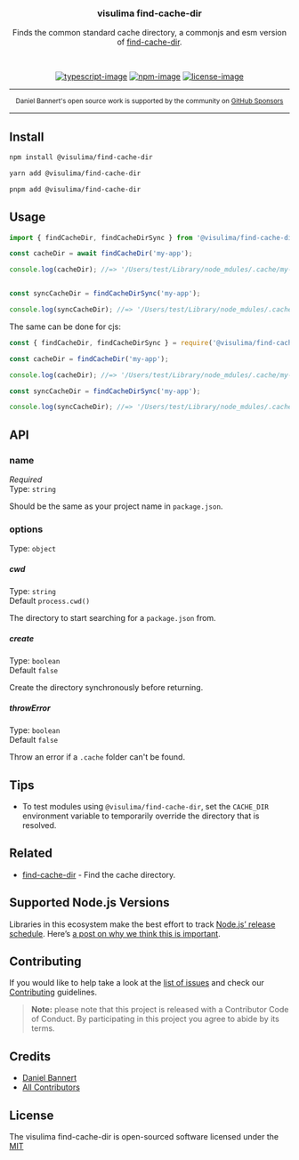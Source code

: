 <div align="center">
  <h3>visulima find-cache-dir</h3>
  <p>
  Finds the common standard cache directory, a commonjs and esm version of <a href="https://github.com/sindresorhus/find-cache-dir"> find-cache-dir</a>.
  </p>
</div>

<br />

<div align="center">

[![typescript-image]][typescript-url] [![npm-image]][npm-url] [![license-image]][license-url]

</div>

---

<div align="center">
    <p>
        <sup>
            Daniel Bannert's open source work is supported by the community on <a href="https://github.com/sponsors/prisis">GitHub Sponsors</a>
        </sup>
    </p>
</div>

---

## Install

```sh
npm install @visulima/find-cache-dir
```

```sh
yarn add @visulima/find-cache-dir
```

```sh
pnpm add @visulima/find-cache-dir
```

## Usage

```typescript
import { findCacheDir, findCacheDirSync } from '@visulima/find-cache-dir';

const cacheDir = await findCacheDir('my-app');

console.log(cacheDir); //=> '/Users/test/Library/node_mdules/.cache/my-app'


const syncCacheDir = findCacheDirSync('my-app');

console.log(syncCacheDir); //=> '/Users/test/Library/node_mdules/.cache/my-app'
```

The same can be done for cjs:

```javascript
const { findCacheDir, findCacheDirSync } = require('@visulima/find-cache-dir');

const cacheDir = findCacheDir('my-app');

console.log(cacheDir); //=> '/Users/test/Library/node_mdules/.cache/my-app'

const syncCacheDir = findCacheDirSync('my-app');

console.log(syncCacheDir); //=> '/Users/test/Library/node_mdules/.cache/my-app'
```

## API

### name

*Required*\
Type: `string`

Should be the same as your project name in `package.json`.

### options

Type: `object`

##### cwd

Type: `string`\
Default `process.cwd()`

The directory to start searching for a `package.json` from.

##### create

Type: `boolean`\
Default `false`

Create the directory synchronously before returning.

##### throwError

Type: `boolean`\
Default `false`

Throw an error if a `.cache` folder can't be found.

## Tips

- To test modules using `@visulima/find-cache-dir`, set the `CACHE_DIR` environment variable to temporarily override the directory that is resolved.

## Related

-   [find-cache-dir](https://github.com/sindresorhus/find-cache-dir) - Find the cache directory.

## Supported Node.js Versions

Libraries in this ecosystem make the best effort to track [Node.js’ release schedule](https://github.com/nodejs/release#release-schedule).
Here’s [a post on why we think this is important](https://medium.com/the-node-js-collection/maintainers-should-consider-following-node-js-release-schedule-ab08ed4de71a).

## Contributing

If you would like to help take a look at the [list of issues](https://github.com/visulima/visulima/issues) and check our [Contributing](.github/CONTRIBUTING.md) guidelines.

> **Note:** please note that this project is released with a Contributor Code of Conduct. By participating in this project you agree to abide by its terms.

## Credits

-   [Daniel Bannert](https://github.com/prisis)
-   [All Contributors](https://github.com/visulima/visulima/graphs/contributors)

## License

The visulima find-cache-dir is open-sourced software licensed under the [MIT][license-url]

[typescript-image]: https://img.shields.io/badge/Typescript-294E80.svg?style=for-the-badge&logo=typescript
[typescript-url]: "typescript"
[license-image]: https://img.shields.io/npm/l/@visulima/find-cache-dir?color=blueviolet&style=for-the-badge
[license-url]: LICENSE.md "license"
[npm-image]: https://img.shields.io/npm/v/@visulima/find-cache-dir/latest.svg?style=for-the-badge&logo=npm
[npm-url]: https://www.npmjs.com/package/@visulima/find-cache-dir/v/latest "npm"
